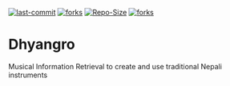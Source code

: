 [![last-commit](https://img.shields.io/github/last-commit/kprabesh/Dhyangro)](../../graphs/commit-activity)
[![forks](https://img.shields.io/github/forks/kprabesh/Dhyangro?style=social)](../../network/members)
[![Repo-Size](https://img.shields.io/github/repo-size/kprabesh/Dhyangro.svg)](../../archive/master.zip)
[![forks](https://img.shields.io/github/forks/kprabesh/Dhyangro?style=social)](../../network/members)


# Dhyangro
Musical Information Retrieval to create and use traditional Nepali instruments
